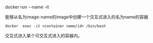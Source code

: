 docker run --name  -it

能够从名为image-name的image中创建一个交互式进入的名为name的容器

`docker  exec -it <container name/id> /bin/bash`

交互式进入某个可交互式进入的容器内。